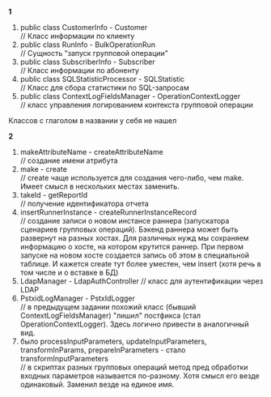 **1**
1. public class CustomerInfo - Customer  
// Класс информации по клиенту
2. public class RunInfo - BulkOperationRun  
// Сущность "запуск групповой операции"
3. public class SubscriberInfo - Subscriber  
// Класс информации по абоненту
4. public class SQLStatisticProcessor - SQLStatistic  
// Класс для сбора статистики по SQL-запросам
5. public class ContextLogFieldsManager - OperationContextLogger  
// класс управления логированием контекста групповой операции 

Классов с глаголом в названии у себя не нашел 

**2**
1. makeAttributeName - createAttributeName  
// создание имени атрибута
2. make - create  
// create чаще используется для создания чего-либо, чем make. Имеет смысл в нескольких местах заменить.
3. takeId - getReportId  
// получение идентификатора отчета
4. insertRunnerInstance - createRunnerInstanceRecord  
// создание записи о новом инстансе раннера (запускатора сценариев групповых операций). Бэкенд раннера может быть развернут на разных хостах. Для различных нужд мы сохраняем информацию о хосте, на котором крутится раннер. При первом запуске на новом хосте создается запись об этом в специальной таблице. И кажется create тут более уместен, чем insert (хотя речь в том числе и о вставке в БД)   
5. LdapManager - LdapAuthController
// класс для аутентификации через LDAP
6. PstxidLogManager - PstxIdLogger  
// в предыдущем задании похожий класс (бывший ContextLogFieldsManager) "лишил" постфикса (стал OperationContextLogger). Здесь логично привести в аналогичный вид.
7. было processInputParameters, updateInputParameters, transformInParams, prepareInParameters - стало transformInputParameters  
// в скриптах разных групповых операций метод пред обработки входных параметров называется по-разному. Хотя смысл его везде одинаковый. Заменил везде на единое имя.  